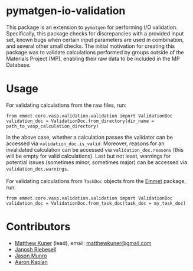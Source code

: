 pymatgen-io-validation
=====

This package is an extension to `pymatgen` for performing I/O validation. Specifically, this package checks for discrepancies with a provided input set, known bugs when certain input parameters are used in combination, and several other small checks. The initial motivation for creating this package was to validate calculations performed by groups outside of the Materials Project (MP), enabling their raw data to be included in the MP Database.


Usage
=====

For validating calculations from the raw files, run:
```
from emmet.core.vasp.validation.validation import ValidationDoc
validation_doc = ValidationDoc.from_directory(dir_name = path_to_vasp_calculation_directory)
```

In the above case, whether a calculation passes the validator can be accessed via `validation_doc.is_valid`. Moreover, reasons for an invalidated calculation can be accessed via `validation_doc.reasons` (this will be empty for valid calculations). Last but not least, warnings for potential issues (sometimes minor, sometimes major) can be accessed via `validation_doc.warnings`.
\
\
For validating calculations from `TaskDoc` objects from the [Emmet](https://github.com/materialsproject/emmet) package, run:
```
from emmet.core.vasp.validation.validation import ValidationDoc
validation_doc = ValidationDoc.from_task_doc(task_doc = my_task_doc)
```

Contributors
=====

* [Matthew Kuner](https://github.com/matthewkuner) (lead), email: matthewkuner@gmail.com
* [Janosh Riebesell](https://github.com/janosh)
* [Jason Munro](https://github.com/munrojm)
* [Aaron Kaplan](https://github.com/esoteric-ephemera)
